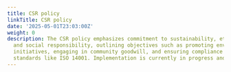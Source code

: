 ```yaml
---
title: CSR policy
linkTitle: CSR policy
date: '2025-05-01T23:03:00Z'
weight: 0
description: The CSR policy emphasizes commitment to sustainability, ethical practices,
  and social responsibility, outlining objectives such as promoting environmental
  initiatives, engaging in community goodwill, and ensuring compliance with global
  standards like ISO 14001. Implementation is currently in progress and under review.
---
```



<!-- Unsupported block type: unsupported -->
